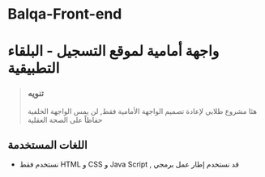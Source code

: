 # Balqa-Front-end
# واجهة أمامية لموقع التسجيل - البلقاء التطبيقية
> ### تنويه
> هئا مشروع طلابي لإعادة تصميم الواجهة الأمامية فقط, لن يمس الواجهة الخلفية حفاظاً على الصحة العقلية
## اللغات المستخدمة
 - نستخدم فقط HTML و CSS و Java Script , قد نستخدم إطار عمل برمجي